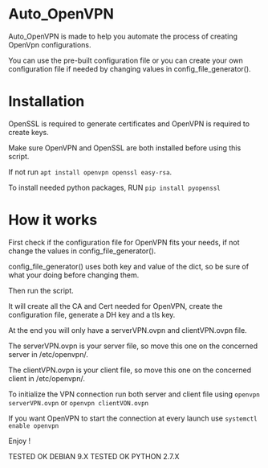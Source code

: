 # Auto_OpenVPN

Auto_OpenVPN is made to help you automate the process of creating OpenVpn configurations.

You can use the pre-built configuration file or you can create your own configuration file if needed by changing values in config_file_generator().

# Installation

OpenSSL is required to generate certificates and OpenVPN is required to create keys.

Make sure OpenVPN and OpenSSL are both installed before using this script.

If not run ```apt install openvpn openssl easy-rsa```.

To install needed python packages, RUN ```pip install pyopenssl```

# How it works

First check if the configuration file for OpenVPN fits your needs, if not change the values in config_file_generator().

config_file_generator() uses both key and value of the dict, so be sure of what your doing before changing them.

Then run the script.

It will create all the CA and Cert needed for OpenVPN, create the configuration file, generate a DH key and a tls key.

At the end you will only have a serverVPN.ovpn and clientVPN.ovpn file.

The serverVPN.ovpn is your server file, so move this one on the concerned server in /etc/openvpn/.

The clientVPN.ovpn is your client file, so move this one on the concerned client in /etc/openvpn/.

To initialize the VPN connection run both server and client file using ```openvpn serverVPN.ovpn``` or ```openvpn clientVON.ovpn```

If you want OpenVPN to start the connection at every launch use ```systemctl enable openvpn```

Enjoy !

TESTED OK DEBIAN 9.X
TESTED OK PYTHON 2.7.X
